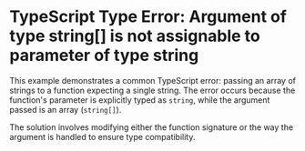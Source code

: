 # TypeScript Type Error: Argument of type string[] is not assignable to parameter of type string
This example demonstrates a common TypeScript error: passing an array of strings to a function expecting a single string.  The error occurs because the function's parameter is explicitly typed as `string`, while the argument passed is an array (`string[]`).

The solution involves modifying either the function signature or the way the argument is handled to ensure type compatibility.
